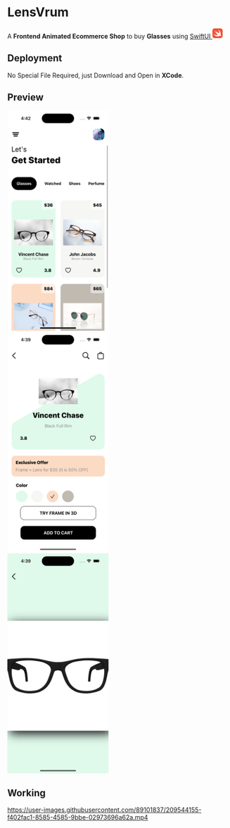 # LensVrum

A <b>Frontend Animated Ecommerce Shop</b> to buy <b>Glasses</b> using <a href="https://developer.apple.com/xcode/swiftui/">SwiftUI <img src="https://github.com/devicons/devicon/blob/master/icons/swift/swift-original.svg" alt="icon" height="24" width="24" /></a>


## Deployment

No Special File Required, just Download and Open in <b>XCode</b>.



## Preview

<span style="gap: 2rem">
<img src="./LensVrum/Preview Content/readme/img1.png" alt="img1" height="500" />
&nbsp;&nbsp;&nbsp;&nbsp;&nbsp;&nbsp;&nbsp;&nbsp;&nbsp;&nbsp;&nbsp;&nbsp;&nbsp;&nbsp;
<img src="./LensVrum/Preview Content/readme/img2.png" alt="img2" height="500" />
&nbsp;&nbsp;&nbsp;&nbsp;&nbsp;&nbsp;&nbsp;&nbsp;&nbsp;&nbsp;&nbsp;&nbsp;&nbsp;&nbsp;
<img src="./LensVrum/Preview Content/readme/img3.png" alt="img3" height="500" />
</span>


## Working

https://user-images.githubusercontent.com/89101837/209544155-f402fac1-8585-4585-9bbe-02973696a62a.mp4


